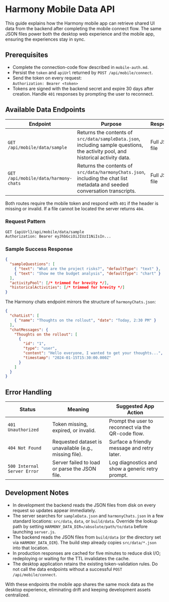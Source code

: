 # Harmony Mobile Data API

This guide explains how the Harmony mobile app can retrieve shared UI data from the backend after completing the mobile connect flow. The same JSON files power both the desktop web experience and the mobile app, ensuring the experiences stay in sync.

## Prerequisites

- Complete the connection-code flow described in `mobile-auth.md`.
- Persist the `token` and `apiUrl` returned by `POST /api/mobile/connect`.
- Send the token on every request:  
  `Authorization: Bearer <token>`
- Tokens are signed with the backend secret and expire 30 days after creation. Handle `401` responses by prompting the user to reconnect.

## Available Data Endpoints

| Endpoint | Purpose | Response |
| --- | --- | --- |
| `GET /api/mobile/data/sample` | Returns the contents of `src/data/sampleData.json`, including sample questions, the activity pool, and historical activity data. | Full JSON file |
| `GET /api/mobile/data/harmony-chats` | Returns the contents of `src/data/harmonyChats.json`, including the chat list metadata and seeded conversation transcripts. | Full JSON file |

Both routes require the mobile token and respond with `401` if the header is missing or invalid. If a file cannot be located the server returns `404`.

### Request Pattern

```http
GET {apiUrl}/api/mobile/data/sample
Authorization: Bearer eyJhbGciOiJIUzI1NiIsIn...
```

### Sample Success Response

```json
{
  "sampleQuestions": [
    { "text": "What are the project risks?", "defaultType": "text" },
    { "text": "Show me the budget analysis", "defaultType": "chart" }
  ],
  "activityPool": [/* trimmed for brevity */],
  "historicalActivities": [/* trimmed for brevity */]
}
```

The Harmony chats endpoint mirrors the structure of `harmonyChats.json`:

```json
{
  "chatList": [
    { "name": "Thoughts on the rollout", "date": "Today, 2:30 PM" }
  ],
  "chatMessages": {
    "Thoughts on the rollout": [
      {
        "id": "1",
        "type": "user",
        "content": "Hello everyone, I wanted to get your thoughts...",
        "timestamp": "2024-01-15T15:30:00.000Z"
      }
    ]
  }
}
```

## Error Handling

| Status | Meaning | Suggested App Action |
| --- | --- | --- |
| `401 Unauthorized` | Token missing, expired, or invalid. | Prompt the user to reconnect via the QR-code flow. |
| `404 Not Found` | Requested dataset is unavailable (e.g., missing file). | Surface a friendly message and retry later. |
| `500 Internal Server Error` | Server failed to load or parse the JSON file. | Log diagnostics and show a generic retry prompt. |

## Development Notes

- In development the backend reads the JSON files from disk on every request so updates appear immediately.
- The server searches for `sampleData.json` and `harmonyChats.json` in a few standard locations: `src/data`, `data`, or `build/data`. Override the lookup path by setting `HARMONY_DATA_DIR=/absolute/path/to/data` before launching `server.js`.
- The backend reads the JSON files from `build/data` (or the directory set via `HARMONY_DATA_DIR`). The build step already copies `src/data/*.json` into that location.
- In production responses are cached for five minutes to reduce disk I/O; redeploying or waiting for the TTL invalidates the cache.
- The desktop application retains the existing token-validation rules. Do not call the data endpoints without a successful `POST /api/mobile/connect`.

With these endpoints the mobile app shares the same mock data as the desktop experience, eliminating drift and keeping development assets centralized.
